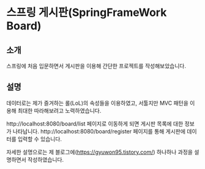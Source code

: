 
# 스프링 게시판(SpringFrameWork Board)

## 소개
스프링에 처음 입문하면서 게시판을 이용해 간단한 프로젝트를 작성해보았습니다. 

## 설명
데이터로는 제가 즐겨하는 롤(LoL)의 속성들을 이용하였고, 서툴지만 MVC 패턴을 이용해 최대한 따라해보려고 노력하였습니다.

http://localhost:8080/board/list 페이지로 이동하게 되면 게시판 목록에 대한 정보가 나타납니다.
http://localhost:8080/board/register 페이지를 통해 게시판에 데이터를 입력할 수 있습니다.

자세한 설명으로는 제 블로그에(https://gyuwon95.tistory.com/) 하나하나 과정을 설명하면서 작성하였습니다.






